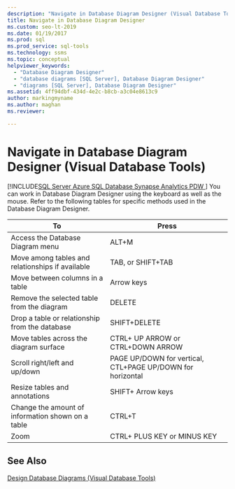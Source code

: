 ```yaml
---
description: "Navigate in Database Diagram Designer (Visual Database Tools)"
title: Navigate in Database Diagram Designer
ms.custom: seo-lt-2019
ms.date: 01/19/2017
ms.prod: sql
ms.prod_service: sql-tools
ms.technology: ssms
ms.topic: conceptual
helpviewer_keywords: 
  - "Database Diagram Designer"
  - "database diagrams [SQL Server], Database Diagram Designer"
  - "diagrams [SQL Server], Database Diagram Designer"
ms.assetid: 4ff94dbf-434d-4e2c-b8cb-a3c04e8613c9
author: markingmyname
ms.author: maghan
ms.reviewer: 

---
```

# Navigate in Database Diagram Designer (Visual Database Tools)
[!INCLUDE[SQL Server Azure SQL Database Synapse Analytics PDW ](../../includes/applies-to-version/sql-asdb-asdbmi-asa-pdw.md)]
You can work in Database Diagram Designer using the keyboard as well as the mouse. Refer to the following tables for specific methods used in the Database Diagram Designer.  
  
|**To**|**Press**|  
|----------|-------------|  
|Access the Database Diagram menu|ALT+M|  
|Move among tables and relationships if available|TAB, or SHIFT+TAB|  
|Move between columns in a table|Arrow keys|  
|Remove the selected table from the diagram|DELETE|  
|Drop a table or relationship from the database|SHIFT+DELETE|  
|Move tables across the diagram surface|CTRL+ UP ARROW or CTRL+DOWN ARROW|  
|Scroll right/left and up/down|PAGE UP/DOWN for vertical, CTL+PAGE UP/DOWN for horizontal|  
|Resize tables and annotations|SHIFT+ Arrow keys|  
|Change the amount of information shown on a table|CTRL+T|  
|Zoom|CTRL+ PLUS KEY or MINUS KEY|  
  
## See Also  
[Design Database Diagrams &#40;Visual Database Tools&#41;](../../ssms/visual-db-tools/design-database-diagrams-visual-database-tools.md)  
  
